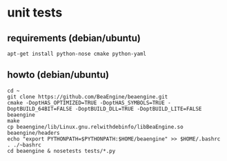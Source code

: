 # unit tests

## requirements (debian/ubuntu)

```
apt-get install python-nose cmake python-yaml
```

## howto (debian/ubuntu)

```
cd ~
git clone https://github.com/BeaEngine/beaengine.git
cmake -DoptHAS_OPTIMIZED=TRUE -DoptHAS_SYMBOLS=TRUE -DoptBUILD_64BIT=FALSE -DoptBUILD_DLL=TRUE -DoptBUILD_LITE=FALSE beaengine
make
cp beaengine/lib/Linux.gnu.relwithdebinfo/libBeaEngine.so beaengine/headers
echo "export PYTHONPATH=$PYTHONPATH:$HOME/beaengine" >> $HOME/.bashrc
. ./~bashrc
cd beaengine & nosetests tests/*.py
```
